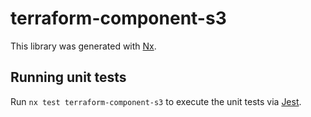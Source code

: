 # terraform-component-s3

This library was generated with [Nx](https://nx.dev).

## Running unit tests

Run `nx test terraform-component-s3` to execute the unit tests via
[Jest](https://jestjs.io).

